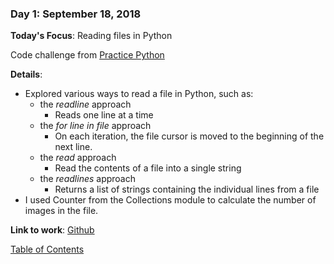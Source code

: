 ### Day 1: September 18, 2018 

**Today's Focus**: Reading files in Python

Code challenge from [Practice Python](http://www.practicepython.org/exercise/2014/12/06/22-read-from-file.html)

**Details**:

- Explored various ways to read a file in Python, such as:
    - the *readline* approach
        - Reads one line at a time
    - the *for line in file* approach
        - On each iteration, the file cursor is moved to the beginning of the next line.
    - the *read* approach
        - Read the contents of a file into a single string
    - the *readlines* approach
        - Returns a list of strings containing the individual lines from a file
- I used Counter from the Collections module to calculate the number of images in the file. 

**Link to work**: [Github](https://github.com/shaversj/100-days-of-code/days/01/)

[Table of Contents](#toc)